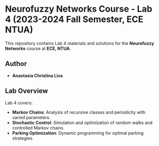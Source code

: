 # **Neurofuzzy Networks Course - Lab 4 (2023-2024 Fall Semester, ECE NTUA)**

This repository contains Lab 4 materials and solutions for the **Neurofuzzy Networks** course at **ECE, NTUA**.

## **Author**
- **Anastasia Christina Liva**

## **Lab Overview**
Lab 4 covers:
- **Markov Chains**: Analysis of recursive classes and periodicity with varied parameters.
- **Stochastic Control**: Simulation and optimization of random walks and controlled Markov chains.
- **Parking Optimization**: Dynamic programming for optimal parking strategies.
  
